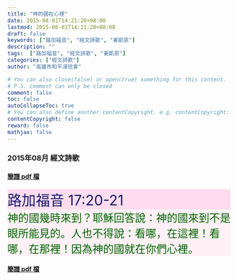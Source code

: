 ```yaml
---
title: "神的國在心裡"
date: 2015-08-01T14:21:20+08:00
lastmod: 2015-08-01T14:21:20+08:00
draft: false
keywords: ["路加福音", "經文詩歌", "姜凱恩"]
description: ""
tags:  ["路加福音", "經文詩歌", "姜凱恩"]
categories: ["經文詩歌"]
author: "高雄市和平浸信會"

# You can also close(false) or open(true) something for this content.
# P.S. comment can only be closed
comment: false
toc: false
autoCollapseToc: true
# You can also define another contentCopyright. e.g. contentCopyright: "This is another copyright."
contentCopyright: false
reward: false
mathjax: false
---
```


### 2015年08月 經文詩歌

#### [簡譜 pdf 檔](/pdf-h/h201508.pdf "神的國在心裡")

<div style="background-color:#FFDDEE"><font size="6", color="#191970">
路加福音 17:20-21
</font>
</div>

<div style="background-color:#FFF0F5"><font size="5", color="#006400">
神的國幾時來到？耶穌回答說：神的國來到不是眼所能見的。人也不得說：看哪，在這裡！看哪，在那裡！因為神的國就在你們心裡。
</font>
</div>

#### [簡譜 pdf 檔](/pdf-h/h201508.pdf "神的國在心裡")